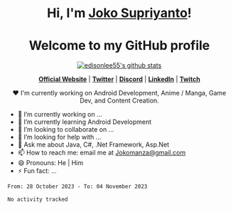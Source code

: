 <h1 align="center">Hi, I'm <a href="https://www.google.com">Joko Supriyanto</a>!</h1>
<h1 align="center">Welcome to my GitHub profile</h1>

<p align="center">
  <a href="https://github.com/jokomanza"><img src="https://github-readme-stats.vercel.app/api?username=jokomanza&hide_border=true&show_icons=true" alt="edisonlee55's github stats"></a>
</p>

<p align="center">
  <strong><a href="https://www.google.com">Official Website</a></strong> |
  <strong><a href="https://twitter.com/jokomanza">Twitter</a></strong> |
  <strong><a href="https://discord.gg/nYXzaUS">Discord</a></strong> |
  <strong><a href="https://www.linkedin.com/in/jokomanza">LinkedIn</a></strong> |
  <strong><a href="https://www.twitch.tv/jokomanza">Twitch</a></strong>
</p>

<p align="center">❤ I'm currently working on Android Development, Anime / Manga, Game Dev, and Content Creation.</p>

- 🔭 I’m currently working on ...
- 🌱 I’m currently learning Android Development
- 👯 I’m looking to collaborate on ...
- 🤔 I’m looking for help with ...
- 💬 Ask me about Java, C#, .Net Framework, Asp.Net
- 📫 How to reach me: email me at Jokomanza@gmail.com
- 😄 Pronouns: He | Him
- ⚡ Fun fact: ...

<!--START_SECTION:waka-->

```txt
From: 28 October 2023 - To: 04 November 2023

No activity tracked
```

<!--END_SECTION:waka-->
